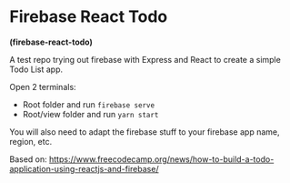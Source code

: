 # Firebase React Todo

**(firebase-react-todo)**

A test repo trying out firebase with Express and React to create a simple Todo List app.

Open 2 terminals:
- Root folder and run ``firebase serve``
- Root/view folder and run ``yarn start``

You will also need to adapt the firebase stuff to your firebase app name, region, etc.

Based on: https://www.freecodecamp.org/news/how-to-build-a-todo-application-using-reactjs-and-firebase/